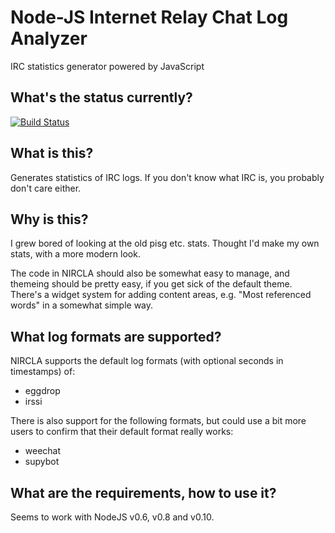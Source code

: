 # Node-JS Internet Relay Chat Log Analyzer

IRC statistics generator powered by JavaScript

## What's the status currently?

[![Build Status](https://travis-ci.org/Web-Development-Guru/nIRCla.svg?branch=master)](https://travis-ci.org/Web-Development-Guru/nIRCla)


## What is this?

Generates statistics of IRC logs. If you don't know what IRC is, you probably don't care either.


## Why is this?

I grew bored of looking at the old pisg etc. stats. Thought I'd make my own stats, with a more
modern look.

The code in NIRCLA should also be somewhat easy to manage, and themeing should be pretty easy,
if you get sick of the default theme. There's a widget system for adding content areas, 
e.g. "Most referenced words" in a somewhat simple way.


## What log formats are supported?

NIRCLA supports the default log formats (with optional seconds in timestamps) of:

 - eggdrop
 - irssi

There is also support for the following formats, but could use a bit more users to confirm that their default format really works:
 - weechat
 - supybot


## What are the requirements, how to use it?

Seems to work with NodeJS v0.6, v0.8 and v0.10.